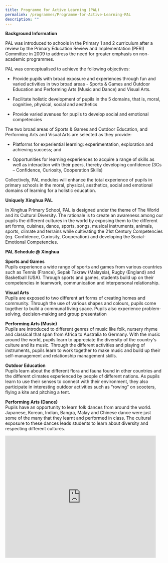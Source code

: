 ```yaml
---
title: Programme for Active Learning (PAL)
permalink: /programmes/Programme-for-Active-Learning-PAL
description: ""
---
```

**Background Information**
  
PAL was introduced to schools in the Primary 1 and 2 curriculum after a review by the Primary Education Review and Implementation (PERI) Committee in 2009 to address the need for greater emphasis on non-academic programmes.  
  
PAL was conceptualised to achieve the following objectives:  

*   Provide pupils with broad exposure and experiences through fun and varied activities in two broad areas - Sports &amp; Games and Outdoor Education and Performing Arts (Music and Dance) and Visual Arts.  
    
*   Facilitate holistic development of pupils in the 5 domains, that is, moral, cognitive, physical, social and aesthetics  
    
*   Provide varied avenues for pupils to develop social and emotional competencies  
    

  
The two broad areas of Sports &amp; Games and Outdoor Education, and Performing Arts and Visual Arts are selected as they provide:  
  

*   Platforms for experiential learning: experimentation, exploration and achieving success; and  
    
*   Opportunities for learning experiences to acquire a range of skills as well as interaction with their peers, thereby developing confidence (3Cs – Confidence, Curiosity, Cooperation Skills)  
    

  
Collectively, PAL modules will enhance the total experience of pupils in primary schools in the moral, physical, aesthetics, social and emotional domains of learning for a holistic education.  
  
**Uniquely Xinghua PAL**

In Xinghua Primary School, PAL is designed under the theme of The World and its Cultural Diversity. The rationale is to create an awareness among our pupils the different cultures in the world by exposing them to the different art forms, cuisines, dance, sports, songs, musical instruments, animals, sports, climate and terrains while cultivating the 21st Century Competencies (eg. Confidence, Curiosity, Cooperation) and developing the Social-Emotional Competencies.  
  
**PAL Schedule @ Xinghua**  

**Sports and Games**  
Pupils experience a wide range of sports and games from various countries such as Tennis (France), Sepak Takraw (Malaysia), Rugby (England) and Basketball (USA). Through sports and games, students build up on their competencies in teamwork, communication and interpersonal relationship.  
  
**Visual Arts**  
Pupils are exposed to two different art forms of creating homes and community. Through the use of various shapes and colours, pupils come together to build a communal living space. Pupils also experience problem-solving, decision-making and group presentation  
  
**Performing Arts (Music)**  
Pupils are introduced to different genres of music like folk, nursery rhyme and classical that span from Africa to Australia to Germany. With the music around the world, pupils learn to appreciate the diversity of the country's culture and its music. Through the different activities and playing of instruments, pupils learn to work together to make music and build up their self-management and relationship management skills.  
  
**Outdoor Education**  
Pupils learn about the different flora and fauna found in other countries and the different climates experienced by people of different nations. As pupils learn to use their senses to connect with their environment, they also participate in interesting outdoor activities such&nbsp;as “rowing” on scooters, flying a kite and pitching a tent.  
  
**Performing Arts (Dance)**  
Pupils have an opportunity to learn folk dances from around the world. Japanese, Korean, Indian, Bangra, Malay and Chinese dance were just some of the many that they learnt and performed in class. The cultural exposure to these dances leads students to learn about diversity and respecting different cultures.

<iframe allowfullscreen="true" height="389" width="480" frameborder="0" src="https://docs.google.com/presentation/d/e/2PACX-1vS1DfXDpPypodWmdMToSKBBUKEuN4gsVEfY7roXj7fFM09ZxQ6HnRTOvdrQ7IwphNoPN6d2gRxiqs4P/embed?start=false&amp;loop=false&amp;delayms=3000"></iframe>